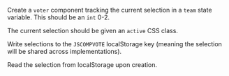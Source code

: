 
Create a `voter` component tracking the current selection in a `team` state variable. This should be an `int` 0-2. 

The current selection should be given an `active` CSS class.

Write selections to the `JSCOMPVOTE` localStorage key (meaning the selection will be shared across implementations).

Read the selection from localStorage upon creation.
